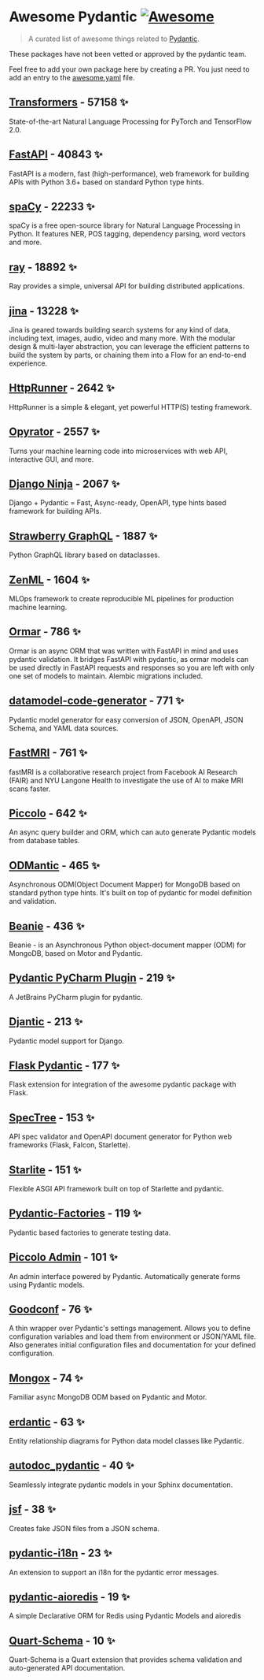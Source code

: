 # Awesome Pydantic [![Awesome](https://awesome.re/badge-flat.svg)](https://github.com/sindresorhus/awesome)

> A curated list of awesome things related to [Pydantic](https://pydantic-docs.helpmanual.io/).

These packages have not been vetted or approved by the pydantic team.

Feel free to add your own package here by creating a PR. You just need to add an entry to the [awesome.yaml](./awesome.yaml) file.


## [Transformers](https://github.com/huggingface/transformers) - 57158 ✨

State-of-the-art Natural Language Processing for PyTorch and TensorFlow 2.0.

## [FastAPI](https://github.com/tiangolo/fastapi) - 40843 ✨

FastAPI is a modern, fast (high-performance), web framework for building APIs with Python 3.6+ based on standard Python type hints.

## [spaCy](https://github.com/explosion/spaCy) - 22233 ✨

spaCy is a free open-source library for Natural Language Processing in Python. It features NER, POS tagging, dependency parsing, word vectors and more.

## [ray](https://github.com/ray-project/ray) - 18892 ✨

Ray provides a simple, universal API for building distributed applications.

## [jina](https://github.com/jina-ai/jina) - 13228 ✨

Jina is geared towards building search systems for any kind of data, including text, images, audio, video and many more. With the modular design & multi-layer abstraction, you can leverage the efficient patterns to build the system by parts, or chaining them into a Flow for an end-to-end experience.

## [HttpRunner](https://github.com/httprunner/httprunner) - 2642 ✨

HttpRunner is a simple & elegant, yet powerful HTTP(S) testing framework.

## [Opyrator](https://github.com/ml-tooling/opyrator) - 2557 ✨

Turns your machine learning code into microservices with web API, interactive GUI, and more.

## [Django Ninja](https://github.com/vitalik/django-ninja) - 2067 ✨

Django + Pydantic = Fast, Async-ready, OpenAPI, type hints based framework for building APIs.

## [Strawberry GraphQL](https://github.com/strawberry-graphql/strawberry) - 1887 ✨

Python GraphQL library based on dataclasses.

## [ZenML](https://github.com/zenml-io/zenml) - 1604 ✨

MLOps framework to create reproducible ML pipelines for production machine learning.

## [Ormar](https://github.com/collerek/ormar) - 786 ✨

Ormar is an async ORM that was written with FastAPI in mind and uses pydantic validation. It bridges FastAPI with pydantic, as ormar models can be used directly in FastAPI requests and responses so you are left with only one set of models to maintain. Alembic migrations included.

## [datamodel-code-generator](https://github.com/koxudaxi/datamodel-code-generator) - 771 ✨

Pydantic model generator for easy conversion of JSON, OpenAPI, JSON Schema, and YAML data sources.

## [FastMRI](https://github.com/facebookresearch/fastMRI) - 761 ✨

fastMRI is a collaborative research project from Facebook AI Research (FAIR) and NYU Langone Health to investigate the use of AI to make MRI scans faster.

## [Piccolo](https://github.com/piccolo-orm/piccolo) - 642 ✨

An async query builder and ORM, which can auto generate Pydantic models from database tables.

## [ODMantic](https://github.com/art049/odmantic) - 465 ✨

Asynchronous ODM(Object Document Mapper) for MongoDB based on standard python type hints. It's built on top of pydantic for model definition and validation.

## [Beanie](https://github.com/roman-right/beanie) - 436 ✨

Beanie - is an Asynchronous Python object-document mapper (ODM) for MongoDB, based on Motor and Pydantic.

## [Pydantic PyCharm Plugin](https://github.com/koxudaxi/pydantic-pycharm-plugin) - 219 ✨

A JetBrains PyCharm plugin for pydantic.

## [Djantic](https://github.com/jordaneremieff/djantic) - 213 ✨

Pydantic model support for Django.

## [Flask Pydantic](https://github.com/bauerji/flask_pydantic) - 177 ✨

Flask extension for integration of the awesome pydantic package with Flask.

## [SpecTree](https://github.com/0b01001001/spectree) - 153 ✨

API spec validator and OpenAPI document generator for Python web frameworks (Flask, Falcon, Starlette).

## [Starlite](https://github.com/Goldziher/starlite) - 151 ✨

Flexible ASGI API framework built on top of Starlette and pydantic.

## [Pydantic-Factories](https://github.com/Goldziher/pydantic-factories) - 119 ✨

Pydantic based factories to generate testing data.

## [Piccolo Admin](https://github.com/piccolo-orm/piccolo_admin) - 101 ✨

An admin interface powered by Pydantic. Automatically generate forms using Pydantic models.

## [Goodconf](https://github.com/lincolnloop/goodconf) - 76 ✨

A thin wrapper over Pydantic's settings management. Allows you to define configuration variables and load them from environment or JSON/YAML file. Also generates initial configuration files and documentation for your defined configuration.

## [Mongox](https://github.com/aminalaee/mongox) - 74 ✨

Familiar async MongoDB ODM based on Pydantic and Motor.

## [erdantic](https://github.com/drivendataorg/erdantic) - 63 ✨

Entity relationship diagrams for Python data model classes like Pydantic.

## [autodoc_pydantic](https://github.com/mansenfranzen/autodoc_pydantic) - 40 ✨

Seamlessly integrate pydantic models in your Sphinx documentation.

## [jsf](https://github.com/ghandic/jsf) - 38 ✨

Creates fake JSON files from a JSON schema.

## [pydantic-i18n](https://github.com/boardpack/pydantic-i18n) - 23 ✨

An extension to support an i18n for the pydantic error messages.

## [pydantic-aioredis](https://github.com/andrewthetechie/pydantic-aioredis) - 19 ✨

A simple Declarative ORM for Redis using Pydantic Models and aioredis

## [Quart-Schema](https://gitlab.com/pgjones/quart-schema) - 10 ✨

Quart-Schema is a Quart extension that provides schema validation and auto-generated API documentation.
